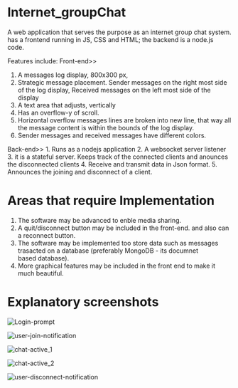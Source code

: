# Internet_groupChat
A web application that serves the purpose as an internet group chat system. has a frontend running in JS, CSS and HTML; the backend is a node.js code.

Features include:
 Front-end>>
   1. A messages log display, 800x300 px,
   2. Strategic message placement. Sender messages on the right most side of the log display, Received messages on the left most side of          the display
   3. A text area that adjusts, vertically
   4. Has an overflow-y of scroll.
   5. Horizontal overflow messages lines are broken into new line, that way all the message content is within the bounds of the log display.
   6. Sender messages and received messages have different colors.

Back-end>>
    1. Runs as a nodejs application
    2. A websocket server listener
    3. it is a stateful server. Keeps track of the connected clients and anounces the disconnected clients
    4. Receive and transmit data in Json format.
    5. Announces the joining and disconnect of a client.

# Areas that require Implementation
 1. The software may be advanced to enble media sharing.
 2. A quit/disconnect button may be included in the front-end. and also can a reconnect button.
 3. The software may be implemented too store data such as messages trasacted on a database (preferably MongoDB - its documnet           
     based database).
  4. More graphical features may be included in the front end to make it much beautiful.

# Explanatory screenshots
![Login-prompt](https://github.com/Jaweki/Internet_groupChat/assets/97351534/5a6360a6-4414-49ac-93c5-23f51ab2cfcd)

![user-join-notification](https://github.com/Jaweki/Internet_groupChat/assets/97351534/aeccfe48-c6dc-4caa-bb5f-d0a15d59c91d)

![chat-active_1](https://github.com/Jaweki/Internet_groupChat/assets/97351534/4a39e9aa-1d43-43f2-ac66-f6cd1f217b63)

![chat-active_2](https://github.com/Jaweki/Internet_groupChat/assets/97351534/4e3948b1-902a-4203-be6f-eb734eb7e376)

![user-disconnect-notification](https://github.com/Jaweki/Internet_groupChat/assets/97351534/07abfbfd-49d0-4897-9c41-1a70183f5bfa)
